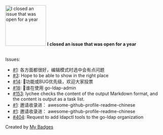<img src="https://my-badges.github.io/my-badges/old-issue-1.png" alt="I closed an issue that was open for a year" title="I closed an issue that was open for a year" width="128">
<strong>I closed an issue that was open for a year</strong>
<br><br>

Issues:

- <a href="https://github.com/ZekunC/Obsidian-Typora-Vue-Theme/issues/1">#1</a>: 各方面都很好，编辑模式时选中会有点问题
- <a href="https://github.com/markbattistella/docsify-sidebar-footer/issues/3">#3</a>: Hope to be able to show in the right place
- <a href="https://github.com/opsre/go-ldap-admin/issues/14">#14</a>: 🧐功能或BUG优先级，欢迎大家投票
- <a href="https://github.com/opsre/go-ldap-admin/issues/18">#18</a>: 🥳谁在使用 go-ldap-admin
- <a href="https://github.com/lycheeverse/lychee-action/issues/153">#153</a>: lychee checks the content of the output Markdown format, and the content is output as a task list.
- <a href="https://github.com/holic-x/holic-x/issues/1">#1</a>: 邀请收录进： awesome-github-profile-readme-chinese
- <a href="https://github.com/gebilxs/gebilxs/issues/1">#1</a>: 邀请收录进： awesome-github-profile-readme-chinese
- <a href="https://github.com/go-ldap/ldap/issues/404">#404</a>: Request to add ldapctl tools to the go-ldap organization


Created by <a href="https://github.com/my-badges/my-badges">My Badges</a>